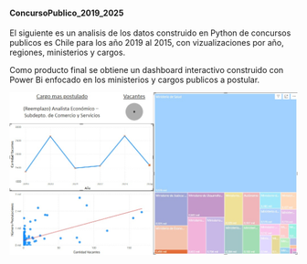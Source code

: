 ﻿#### ConcursoPublico_2019_2025

El siguiente es un analisis de los datos construido en Python de concursos publicos es Chile para los año 2019 al 2015, con vizualizaciones por año, regiones, ministerios y cargos. 

Como producto final se obtiene un dashboard interactivo construido con Power Bi enfocado en los ministerios y cargos publicos a postular.

<img src="https://github.com/iPraVia/concursoPublico_2019_2025/blob/4582d77f7109aa17dd30dfd67c5d0cdd5610c23b/dashboard.jpg" width=700 >

